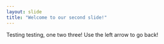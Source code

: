 ```yaml
---
layout: slide
title: "Welcome to our second slide!"
---
```

Testing testing, one two three!
Use the left arrow to go back!
